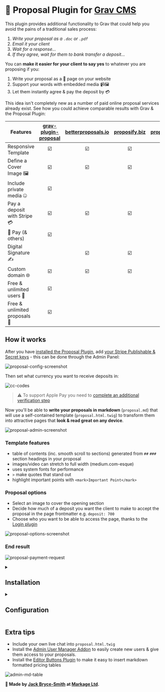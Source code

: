 # 📝 Proposal Plugin for [Grav CMS](https://github.com/getgrav/grav)

This plugin provides additional functionality to Grav that could help you avoid the pains of a traditional sales process:

1. *Write your proposal as a `.doc` or `.pdf`*
2. *Email it your client*
3. *Wait for a response...*
4. *If they agree, wait for them to bank transfer a deposit...*

You can **make it easier for your client to say yes** to whatever you are proposing if you:

1. Write your proposal as a 🔐 page on your website
2. Support your words with embedded media 📹🖼️
3. Let them instantly agree & pay the deposit by 💳 

This idea isn't completely new as a number of paid online proposal services already exist. See how you could achieve comparable results with Grav & the Proposal Plugin:

| Features  | **[grav-plugin-proposal](https://github.com/jackbrycesmith/grav-plugin-proposal)** | [betterproposals.io](https://betterproposals.io) | [proposify.biz](https://www.proposify.biz/) | [proppy.io](https://proppy.io) |
| ------------- | :---: | :---: | :---: | :---: |
| Responsive Template  | ☑️  | ☑️ | ☑️ | ☑️ |
| Define a Cover Image 🖼️ | ☑️  | ☑️ | ☑️ | ☑️ |
| Include private media 🤐  | ☑️ |  |
| Pay a deposit with Stripe 💳 | ☑️ | ☑️ | ☑️ | ☑️ |
| 🍎 Pay (& others) | ☑️ |  | |
| Digital Signature ✍️ |  | ☑️ | ☑️ | ☑️ |
| Custom domain 🌐 | ☑️ | ☑️ | ☑️ | ☑️ |
| Free & unlimited users 👥  | ☑️ |  | | |
| Free & unlimited proposals 📝 | ☑️ |  | | |

## How it works

After you have [installed the Proposal Plugin](#installation), add [your Stripe Publishable & Secret keys](https://stripe.com/docs/dashboard#api-keys) - this can be done through the Admin Panel:

![proposal-config-screenshot](https://user-images.githubusercontent.com/13235268/31609132-d1d643ea-b26a-11e7-887b-117dfb25628a.png)

Then set what currency you want to receive deposits in:

![cc-codes](https://user-images.githubusercontent.com/13235268/31609194-0fb83114-b26b-11e7-8918-61e0752ee3c5.png)

> ⚠️ To support Apple Pay you need to [complete an additional verification step](https://stripe.com/docs/elements/payment-request-button#verifying-your-domain-with-apple-pay) 

Now you'll be able to **write your proposals in markdown** (`proposal.md`) that will use a self-contained template (`proposal.html.twig`) to transform them into attractive pages that **look & read great on any device**.

![proposal-admin-screenshot](https://user-images.githubusercontent.com/13235268/31609136-db89dc9e-b26a-11e7-8a3a-f65bbeed9ae4.png)

### Template features

  - table of contents (inc. smooth scroll to sections) generated from `##` `###` section headings in your proposal
  - images/video can stretch to full width (medium.com-esque) 
  - uses system fonts for performance
  - `>` make quotes that stand out
  - highlight important points with `<mark>Important Point</mark>`

### Proposal options

- Select an image to cover the opening section
- Decide how much of a deposit you want the client to make to accept the proposal in the page frontmatter e.g. `deposit: 700`
- Choose who you want to be able to access the page, thanks to the [Login plugin](https://github.com/getgrav/grav-plugin-login)

![proposal-options-screenshot](https://user-images.githubusercontent.com/13235268/31609153-e7415828-b26a-11e7-9a36-8029e25107d3.png)

### End result

![proposal-payment-request](https://user-images.githubusercontent.com/13235268/31609157-ee093432-b26a-11e7-9adf-856161221f6e.gif)

<details>
<summary>
<h2 id="installation">Installation</h2>
</summary>
<p>Installing the Proposal plugin can be done in one of three ways. If you use the <a href="https://github.com/getgrav/grav-plugin-admin">Grav Admin Panel</a> the Proposal plugin should be available to install within a few clicks. The GPM (Grav Package Manager) installation method enables you to quickly and easily install the plugin with a simple terminal command, while the manual method enables you to do so via a zip file.</p>
<h3 id="gpm-installation">GPM Installation</h3>
<p>Install the Proposal plugin via the <a href="https://learn.getgrav.org/advanced/grav-gpm">Grav Package Manager (GPM)</a> through your system&#39;s terminal (also called the command line).  From the root of your Grav install type:</p>
<pre><code>bin/gpm install proposal</code></pre>
<p>This will install the Proposal plugin into your <code>/user/plugins</code> directory within Grav. Its files can be found under <code>/your/site/grav/user/plugins/proposal</code>.</p>
<h3 id="manual-installation">Manual Installation</h3>
<p>To install this plugin, just download the zip version of this repository and unzip it under <code>/your/site/grav/user/plugins</code>. Then, rename the folder to <code>proposal</code>. You can find these files on <a href="https://github.com/jackbrycesmith/grav-plugin-proposal">GitHub</a> or via <a href="https://getgrav.org/downloads/plugins#extras">GetGrav.org</a>.</p>
<p>You should now have all the plugin files under</p>
<pre><code>/your/site/grav/user/plugins/proposal</code></pre>
</details>
<details>
<summary><h2 id="configuration">Configuration</h2></summary>
<p>Before configuring this plugin, you should copy the <code>user/plugins/proposal/proposal.yaml</code> to <code>user/config/plugins/proposal.yaml</code> and only edit that copy.</p>
<p>Here is the default configuration and an explanation of available options:</p>
<pre><code class="lang-yaml">enabled: true
pay_route: /you-can-change-this-url-that-processes-proposal-acceptance
stripe_public_key: &#39;&#39;
stripe_secret_key: &#39;&#39;
stripe_country: GB
stripe_currency: gbp
</code></pre>
</details>

## Extra tips

- Include your own live chat into `proposal.html.twig`
- Install the [Admin User Manager Addon](https://github.com/david-szabo97/grav-plugin-admin-addon-user-manager) to easily create new users & give them access to your proposals. 
- Install the [Editor Buttons Plugin](https://github.com/getgrav/grav-plugin-editor-buttons) to make it easy to insert markdown formatted pricing tables

![admin-md-table](https://user-images.githubusercontent.com/13235268/31609175-fe8d851a-b26a-11e7-910c-25b4f2ef3907.gif)

**🌟 Made by [Jack Bryce-Smith](https://jack.bryce-smith.com) at [Markage Ltd](https://markage.uk).**

